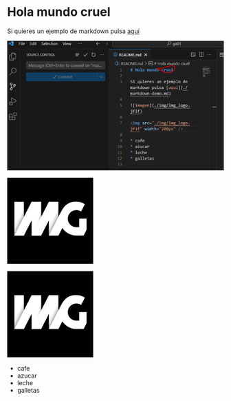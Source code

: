 # Hola mundo cruel

Si quieres un ejemplo de markdown pulsa [aquí](./markdown-demo.md)

![](./img/Captura1.PNG)

![imagen](./img/img_logo.jfif)

<img src="./img/img_logo.jfif" width="200px" />

* cafe
* azucar
* leche
* galletas
